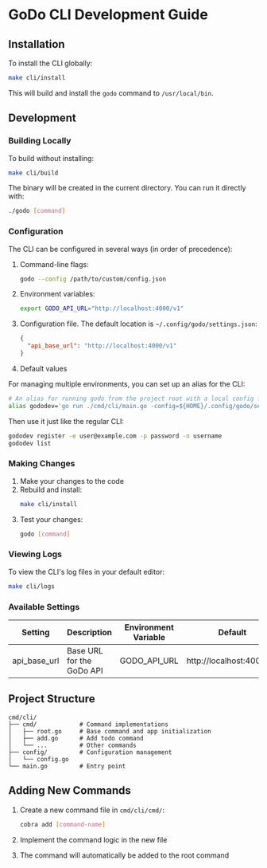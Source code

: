 # GoDo CLI Development Guide

## Installation

To install the CLI globally:

```bash
make cli/install
```

This will build and install the `godo` command to `/usr/local/bin`.

## Development

### Building Locally

To build without installing:

```bash
make cli/build
```

The binary will be created in the current directory. You can run it directly with:

```bash
./godo [command]
```

### Configuration

The CLI can be configured in several ways (in order of precedence):

1. Command-line flags:

   ```bash
   godo --config /path/to/custom/config.json
   ```

2. Environment variables:

   ```bash
   export GODO_API_URL="http://localhost:4000/v1"
   ```

3. Configuration file. The default location is `~/.config/godo/settings.json`:

   ```json
   {
     "api_base_url": "http://localhost:4000/v1"
   }
   ```

4. Default values

For managing multiple environments, you can set up an alias for the CLI:

```bash
# An alias for running godo from the project root with a local config file
alias gododev='go run ./cmd/cli/main.go -config=${HOME}/.config/godo/settings.local.json'
```

Then use it just like the regular CLI:

```bash
gododev register -e user@example.com -p password -n username
gododev list
```

### Making Changes

1. Make your changes to the code
2. Rebuild and install:
   ```bash
   make cli/install
   ```
3. Test your changes:
   ```bash
   godo [command]
   ```

### Viewing Logs

To view the CLI's log files in your default editor:

```bash
make cli/logs
```

### Available Settings

| Setting      | Description               | Environment Variable | Default                  |
| ------------ | ------------------------- | -------------------- | ------------------------ |
| api_base_url | Base URL for the GoDo API | GODO_API_URL         | http://localhost:4000/v1 |

## Project Structure

```
cmd/cli/
├── cmd/            # Command implementations
│   ├── root.go     # Base command and app initialization
│   ├── add.go      # Add todo command
│   └── ...         # Other commands
├── config/         # Configuration management
│   └── config.go
└── main.go         # Entry point
```

## Adding New Commands

1. Create a new command file in `cmd/cli/cmd/`:

   ```bash
   cobra add [command-name]
   ```

2. Implement the command logic in the new file
3. The command will automatically be added to the root command
